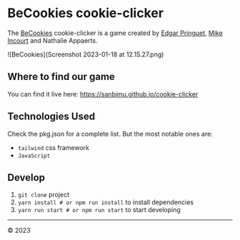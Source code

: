 # BeCookies cookie-clicker

The [BeCookies](https://sanbimu.github.io/cookie-clicker) cookie-clicker is a game created by [Edgar Pringuet](https://github.com/edgarleon93), [Mike Incourt](https://github.com/vdemike) and Nathalie Appaerts. 

![BeCookies](Screenshot 2023-01-18 at 12.15.27.png)

## Where to find our game

You can find it live here: https://sanbimu.github.io/cookie-clicker

## Technologies Used

Check the pkg.json for a complete list. But the most notable ones are:

- `tailwind` css framework
- `JavaScript`  

## Develop

1. `git clone` project
2. `yarn install # or npm run install` to install dependencies
3. `yarn run start # or npm run start` to start developing

---

&copy; 2023
